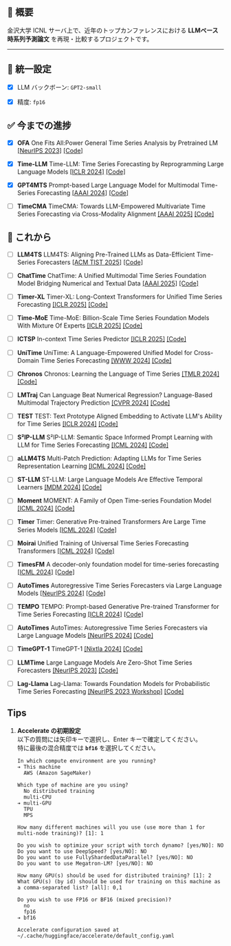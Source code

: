 ## 📌 概要  
金沢大学 ICNL サーバ上で、近年のトップカンファレンスにおける **LLMベース時系列予測論文** を再現・比較するプロジェクトです。

---

## 🔧 統一設定

- [x] LLM バックボーン: `GPT2-small`
- [x] 精度: `fp16`


## ✅ 今までの進捗
- [x] **OFA** One Fits All:Power General Time Series Analysis by Pretrained LM [[NeurIPS 2023]](https://arxiv.org/abs/2302.11939) [[Code]](https://github.com/DAMO-DI-ML/NeurIPS2023-One-Fits-All.git)

- [x] **Time-LLM** Time-LLM: Time Series Forecasting by Reprogramming Large Language Models [[ICLR 2024]](https://arxiv.org/abs/2310.01728) [[Code]](https://github.com/KimMeen/Time-LLM.git)

- [x] **GPT4MTS** Prompt-based Large Language Model for Multimodal Time-Series Forecasting [[AAAI 2024]](https://ojs.aaai.org/index.php/AAAI/article/view/30383) [[Code]](https://github.com/Flora-jia-jfr/GPT4MTS-Prompt-based-Large-Language-Model-for-Multimodal-Time-series-Forecasting.git)

- [ ] **TimeCMA** TimeCMA: Towards LLM-Empowered Multivariate Time Series Forecasting via Cross-Modality Alignment [[AAAI 2025]](https://arxiv.org/abs/2406.01638) [[Code]](https://github.com/ChenxiLiu-HNU/TimeCMA.git)

##  🧪 これから

- [ ] **LLM4TS** LLM4TS: Aligning Pre-Trained LLMs as Data-Efficient Time-Series Forecasters [[ACM TIST 2025]](https://arxiv.org/abs/2308.08469) [[Code]](https://github.com/blacksnail789521/LLM4TS.git)

- [ ] **ChatTime** ChatTime: A Unified Multimodal Time Series Foundation Model Bridging Numerical and Textual Data [[AAAI 2025]](https://arxiv.org/abs/2412.11376) [[Code]](https://github.com/ForestsKing/ChatTime.git)

- [ ] **Timer-XL** Timer-XL: Long-Context Transformers for Unified Time Series Forecasting [[ICLR 2025]](https://arxiv.org/abs/2410.04803) [[Code]](https://github.com/thuml/Timer-XL.git)

- [ ] **Time-MoE** Time-MoE: Billion-Scale Time Series Foundation Models With Mixture Of Experts [[ICLR 2025]](https://arxiv.org/abs/2409.16040) [[Code]](https://github.com/Time-MoE/Time-MoE.git)

- [ ] **ICTSP** In-context Time Series Predictor [[ICLR 2025]](https://arxiv.org/abs/2403.18447) [[Code]](https://github.com/LJC-FVNR/In-context-Time-Series-Predictor.git)

- [ ] **UniTime** UniTime: A Language-Empowered Unified Model for Cross-Domain Time Series Forecasting [[WWW 2024]](https://arxiv.org/abs/2310.09751) [[Code]](https://github.com/liuxu77/UniTime.git)

- [ ] **Chronos** Chronos: Learning the Language of Time Series [[TMLR 2024]](https://arxiv.org/abs/2403.07815) [[Code]](https://github.com/amazon-science/chronos-forecasting.git)

- [ ] **LMTraj** Can Language Beat Numerical Regression? Language-Based Multimodal Trajectory Prediction [[CVPR 2024]](https://arxiv.org/abs/2403.18447) [[Code]](https://github.com/InhwanBae/LMTrajectory.git)

- [ ] **TEST** TEST: Text Prototype Aligned Embedding to Activate LLM's Ability for Time Series [[ICLR 2024]](https://arxiv.org/abs/2308.08241) [[Code]](https://github.com/SCXsunchenxi/TEST.git)

- [ ] **S²IP-LLM** S²IP-LLM: Semantic Space Informed Prompt Learning with LLM for Time Series Forecasting [[ICML 2024]](https://arxiv.org/abs/2403.05798) [[Code]](https://github.com/panzijie825/S2IP-LLM.git)

- [ ] **aLLM4TS** Multi-Patch Prediction: Adapting LLMs for Time Series Representation Learning [[ICML 2024]](https://arxiv.org/abs/2402.04852) [[Code]](https://github.com/yxbian23/aLLM4TS.git)

- [ ] **ST-LLM** ST-LLM: Large Language Models Are Effective Temporal Learners [[MDM 2024]](https://arxiv.org/abs/2404.00308) [[Code]](https://github.com/ChenxiLiu-HNU/ST-LLM.git)

- [ ] **Moment** MOMENT: A Family of Open Time-series Foundation Model [[ICML 2024]](https://arxiv.org/abs/2402.03885) [[Code]](https://github.com/moment-timeseries-foundation-model/moment.git)

- [ ] **Timer** Timer: Generative Pre-trained Transformers Are Large Time Series Models [[ICML 2024]](https://arxiv.org/abs/2402.02368) [[Code]](https://github.com/moment-timeseries-foundation-model/moment.git)

- [ ] **Moirai** Unified Training of Universal Time Series Forecasting Transformers [[ICML 2024]](https://arxiv.org/abs/2402.02592) [[Code]](https://github.com/SalesforceAIResearch/uni2ts.git)

- [ ] **TimesFM** A decoder-only foundation model for time-series forecasting [[ICML 2024]](https://arxiv.org/abs/2310.10688) [[Code]](https://github.com/google-research/timesfm.git)

- [ ] **AutoTimes** Autoregressive Time Series Forecasters via Large Language Models [[NeurIPS 2024]](https://arxiv.org/abs/2402.02370) [[Code]](https://github.com/thuml/AutoTimes.git)

- [ ] **TEMPO** TEMPO: Prompt-based Generative Pre-trained Transformer for Time Series Forecasting [[ICLR 2024]](https://arxiv.org/abs/2310.04948) [[Code]](https://github.com/DC-research/TEMPO.git)

- [ ] **AutoTimes** AutoTimes: Autoregressive Time Series Forecasters via Large Language Models [[NeurIPS 2024]](https://arxiv.org/abs/2402.02370) [[Code]](https://github.com/thuml/AutoTimes.git)

- [ ] **TimeGPT-1** TimeGPT-1 [[Nixtla 2024]](https://arxiv.org/abs/2310.03589) [[Code]](https://github.com/Nixtla/nixtla.git)

- [ ] **LLMTime** Large Language Models Are Zero-Shot Time Series Forecasters [[NeurIPS 2023]](https://arxiv.org/abs/2310.07820) [[Code]](https://github.com/ngruver/llmtime.git)

- [ ] **Lag-Llama** Lag-Llama: Towards Foundation Models for Probabilistic Time Series Forecasting [[NeurIPS 2023 Workshop]](https://ar5iv.labs.arxiv.org/html/2310.08278) [[Code]](https://github.com/time-series-foundation-models/lag-llama.git)

## Tips
1. **Accelerate の初期設定**  
   以下の質問には矢印キーで選択し、Enter キーで確定してください。  
   特に最後の混合精度では **`bf16`** を選択してください。

   ```
   In which compute environment are you running?
   ➔ This machine
     AWS (Amazon SageMaker)

   Which type of machine are you using?
     No distributed training
     multi-CPU
   ➔ multi-GPU
     TPU
     MPS

   How many different machines will you use (use more than 1 for multi-node training)? [1]: 1

   Do you wish to optimize your script with torch dynamo? [yes/NO]: NO
   Do you want to use DeepSpeed? [yes/NO]: NO
   Do you want to use FullyShardedDataParallel? [yes/NO]: NO
   Do you want to use Megatron-LM? [yes/NO]: NO

   How many GPU(s) should be used for distributed training? [1]: 2
   What GPU(s) (by id) should be used for training on this machine as a comma-separated list? [all]: 0,1

   Do you wish to use FP16 or BF16 (mixed precision)?
     no
     fp16
   ➔ bf16

   Accelerate configuration saved at ~/.cache/huggingface/accelerate/default_config.yaml
   ```


